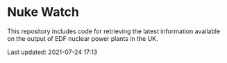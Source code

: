 # Nuke Watch

This repository includes code for retrieving the latest information available on the output of EDF nuclear power plants in the UK.

Last updated: 2021-07-24 17:13
